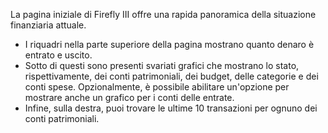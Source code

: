 La pagina iniziale di Firefly III offre una rapida panoramica della situazione finanziaria attuale.

* I riquadri nella parte superiore della pagina mostrano quanto denaro è entrato e uscito.
* Sotto di questi sono presenti svariati grafici che mostrano lo stato, rispettivamente, dei conti patrimoniali, dei budget, delle categorie e dei conti spese. Opzionalmente, è possibile abilitare un'opzione per mostrare anche un grafico per i conti delle entrate.
* Infine, sulla destra, puoi trovare le ultime 10 transazioni per ognuno dei conti patrimoniali.